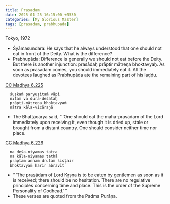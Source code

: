 ```yaml
---
title: Prasadam
date: 2025-01-25 16:15:00 +0530
categories: [My Glorious Master]
tags: [prasadam, prabhupada]
---
```


Tokyo, 1972
  - Śyāmasundara: He says that he always understood that one should not eat in front of the Deity. What is the difference?
  - Prabhupāda: Difference is generally we should not eat before the Deity. But there is another injunction: prasādaḥ prāptir mātreṇa bhoktavyaḥ. As soon as prasādam comes, you should immediately eat it. All the devotees laughed as Prabhupāda ate the remaining part of his laḍḍu.

[CC Madhya 6.225](https://vedabase.io/en/library/cc/madhya/6/225/)
```
  śuṣkaṁ paryuṣitaṁ vāpi
  nītaṁ vā dūra-deśataḥ
  prāpti-mātreṇa bhoktavyaṁ
  nātra kāla-vicāraṇā
```
  - The Bhaṭṭācārya said, “ ‘One should eat the mahā-prasādam of the Lord immediately upon receiving it, even though it is dried up, stale or brought from a distant country. One should consider neither time nor place.


[CC Madhya 6.226](https://vedabase.io/en/library/cc/madhya/6/225/)
```
  na deśa-niyamas tatra
  na kāla-niyamas tathā
  prāptam annaṁ drutaṁ śiṣṭair
  bhoktavyaṁ harir abravīt
```
  - “ ‘The prasādam of Lord Kṛṣṇa is to be eaten by gentlemen as soon as it is received; there should be no hesitation. There are no regulative principles concerning time and place. This is the order of the Supreme Personality of Godhead.’ ”
  - These verses are quoted from the Padma Purāṇa.

